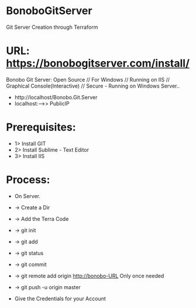 # BonoboGitServer
Git Server Creation through Terraform

# URL: https://bonobogitserver.com/install/

Bonobo Git Server: Open Source // For Windows // Running on IIS // Graphical Console(Interactive) // Secure - Running on Windows Server..

* http://localhost/Bonobo.Git.Server
* localhost:-->> PublicIP

# Prerequisites:
* 1> Install GIT
* 2> Install Sublime - Text Editor
* 3> Install IIS

# Process:
* On Server.
* -> Create a Dir
* -> Add the Terra Code
* -> git init
* -> git add
* -> git status
* -> git commit
* -> git remote add origin <http://bonobo-URL> Only once needed
* -> git push -u origin master

* Give the Credentials for your Account


